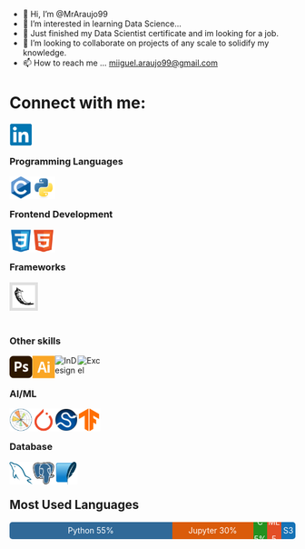 - 👋 Hi, I’m @MrAraujo99
- 👀 I’m interested in learning Data Science...
- 🌱 Just finished my Data Scientist certificate and im looking for a job.
- 💞️ I’m looking to collaborate on projects of any scale to solidify my knowledge.
- 📫 How to reach me ... miiguel.araujo99@gmail.com

<!---
MrAraujo99/MrAraujo99 is a ✨ special ✨ repository because its `README.md` (this file) appears on your GitHub profile.
You can click the Preview link to take a look at your changes.
--->
# Connect with me:
[<img align="left" alt="LinkedIn" width="40px" src="https://raw.githubusercontent.com/devicons/devicon/master/icons/linkedin/linkedin-original.svg" />](https://www.linkedin.com/in/mrara%C3%BAjo/)

<br />
<br />


### Programming Languages
<img align="left" alt="C" width="40px" src="https://raw.githubusercontent.com/devicons/devicon/master/icons/c/c-original.svg" />
<img align="left" alt="Python" width="40px" src="https://raw.githubusercontent.com/devicons/devicon/master/icons/python/python-original.svg" />
<br />
<br />

### Frontend Development
<img align="left" alt="CSS3" width="40px" src="https://raw.githubusercontent.com/devicons/devicon/master/icons/css3/css3-original.svg" />
<img align="left" alt="HTML5" width="40px" src="https://raw.githubusercontent.com/devicons/devicon/master/icons/html5/html5-original.svg" />

<br />
<br />

### Frameworks
<div style="background-color:#e0e0e0; padding: 5px; display: inline-block;">
  <img align="left" alt="Flask" width="40px" src="https://raw.githubusercontent.com/devicons/devicon/master/icons/flask/flask-original.svg" />
</div>
<br />
<br />


### Other skills
<img align="left" alt="Photoshop" width="40px" src="https://raw.githubusercontent.com/devicons/devicon/master/icons/photoshop/photoshop-plain.svg" style="filter: hue-rotate(190deg);" />
<img align="left" alt="Illustrator" width="40px" src="https://raw.githubusercontent.com/devicons/devicon/master/icons/illustrator/illustrator-plain.svg" />
<img align="left" alt="InDesign" width="40px" src="https://upload.wikimedia.org/wikipedia/commons/thumb/4/4e/Adobe_InDesign_CC_icon.svg/1024px-Adobe_InDesign_CC_icon.svg.png" />
<img align="left" alt="Excel" width="40px" src="https://upload.wikimedia.org/wikipedia/commons/thumb/5/51/Microsoft_Excel_2013_logo.svg/1024px-Microsoft_Excel_2013_logo.svg.png" />











<br />
<br />

### AI/ML
<img align="left" alt="Matplotlib" width="40px" src="https://raw.githubusercontent.com/devicons/devicon/master/icons/matplotlib/matplotlib-original.svg" />
<img align="left" alt="PyTorch" width="40px" src="https://raw.githubusercontent.com/devicons/devicon/master/icons/pytorch/pytorch-original.svg" />
<img align="left" alt="SciPy" width="40px" src="https://raw.githubusercontent.com/devicons/devicon/master/icons/scipy/scipy-original.svg" />
<img align="left" alt="TensorFlow" width="40px" src="https://raw.githubusercontent.com/devicons/devicon/master/icons/tensorflow/tensorflow-original.svg" />
<br />
<br />

### Database
<img align="left" alt="MySQL" width="40px" src="https://raw.githubusercontent.com/devicons/devicon/master/icons/mysql/mysql-original.svg" />
<img align="left" alt="PostgreSQL" width="40px" src="https://raw.githubusercontent.com/devicons/devicon/master/icons/postgresql/postgresql-original.svg" />
<img align="left" alt="SQLite" width="40px" src="https://raw.githubusercontent.com/devicons/devicon/master/icons/sqlite/sqlite-original.svg" />
<br />
<br />


## Most Used Languages

<div style="width: 100%; background-color: #f3f3f3; border-radius: 5px; overflow: hidden; display: flex; align-items: center; height: 30px;">
  <div style="width: 60%; background-color: #306998; color: white; text-align: center; line-height: 30px;">Python 55%</div>
  <div style="width: 30%; background-color: #DA5B0A; color: white; text-align: center; line-height: 30px;">Jupyter 30%</div>
  <div style="width: 5%; background-color: #239120; color: white; text-align: center; line-height: 30px;">C 5%</div>
  <div style="width: 5%; background-color: #E34F26; color: white; text-align: center; line-height: 30px;">HTML5 5%</div>
  <div style="width: 5%; background-color: #1572B6; color: white; text-align: center; line-height: 30px;">CSS3 5%</div>
</div>



